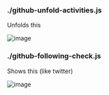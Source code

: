 ### ./github-unfold-activities.js

Unfolds this

![image](https://user-images.githubusercontent.com/2807595/132086763-479c82bb-3f0b-41df-b76f-57b868355618.png)

### ./github-following-check.js

Shows this (like twitter)

![image](https://user-images.githubusercontent.com/2807595/132086812-4eecdfed-8d4d-48ec-aa77-1fe0da219f21.png)
